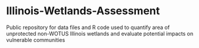 # Illinois-Wetlands-Assessment
Public repository for data files and R code used to quantify area of unprotected non-WOTUS Illinois wetlands and evaluate potential impacts on vulnerable communities
